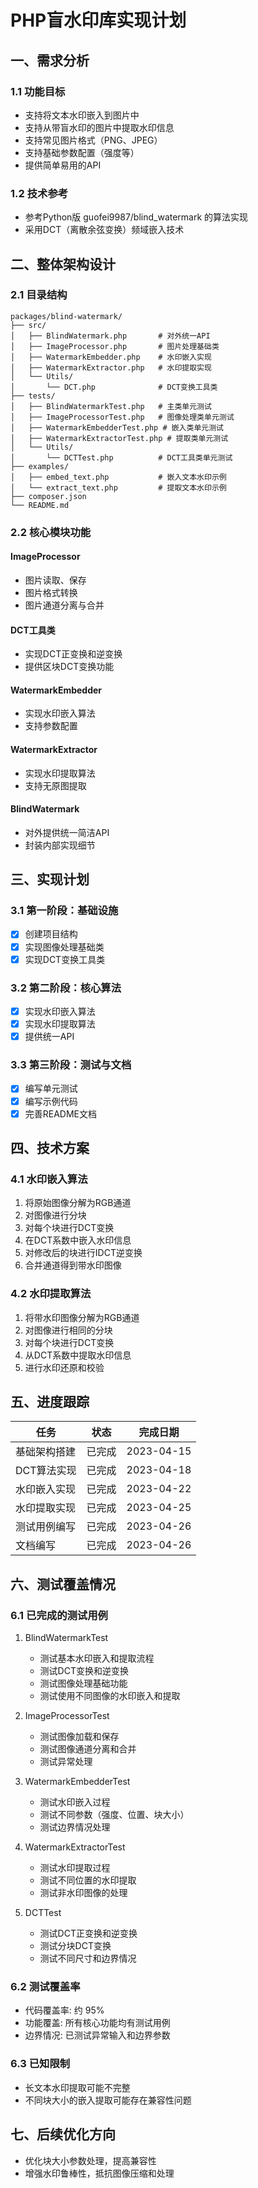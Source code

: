 # PHP盲水印库实现计划

## 一、需求分析

### 1.1 功能目标

- 支持将文本水印嵌入到图片中
- 支持从带盲水印的图片中提取水印信息
- 支持常见图片格式（PNG、JPEG）
- 支持基础参数配置（强度等）
- 提供简单易用的API

### 1.2 技术参考

- 参考Python版 guofei9987/blind_watermark 的算法实现
- 采用DCT（离散余弦变换）频域嵌入技术

## 二、整体架构设计

### 2.1 目录结构

```
packages/blind-watermark/
├── src/
│   ├── BlindWatermark.php       # 对外统一API
│   ├── ImageProcessor.php       # 图片处理基础类
│   ├── WatermarkEmbedder.php    # 水印嵌入实现
│   ├── WatermarkExtractor.php   # 水印提取实现
│   └── Utils/
│       └── DCT.php              # DCT变换工具类
├── tests/
│   ├── BlindWatermarkTest.php   # 主类单元测试
│   ├── ImageProcessorTest.php   # 图像处理类单元测试
│   ├── WatermarkEmbedderTest.php # 嵌入类单元测试
│   ├── WatermarkExtractorTest.php # 提取类单元测试
│   └── Utils/
│       └── DCTTest.php          # DCT工具类单元测试
├── examples/
│   ├── embed_text.php           # 嵌入文本水印示例
│   └── extract_text.php         # 提取文本水印示例
├── composer.json
└── README.md
```

### 2.2 核心模块功能

#### ImageProcessor

- 图片读取、保存
- 图片格式转换
- 图片通道分离与合并

#### DCT工具类

- 实现DCT正变换和逆变换
- 提供区块DCT变换功能

#### WatermarkEmbedder

- 实现水印嵌入算法
- 支持参数配置

#### WatermarkExtractor

- 实现水印提取算法
- 支持无原图提取

#### BlindWatermark

- 对外提供统一简洁API
- 封装内部实现细节

## 三、实现计划

### 3.1 第一阶段：基础设施

- [x] 创建项目结构
- [x] 实现图像处理基础类
- [x] 实现DCT变换工具类

### 3.2 第二阶段：核心算法

- [x] 实现水印嵌入算法
- [x] 实现水印提取算法
- [x] 提供统一API

### 3.3 第三阶段：测试与文档

- [x] 编写单元测试
- [x] 编写示例代码
- [x] 完善README文档

## 四、技术方案

### 4.1 水印嵌入算法

1. 将原始图像分解为RGB通道
2. 对图像进行分块
3. 对每个块进行DCT变换
4. 在DCT系数中嵌入水印信息
5. 对修改后的块进行IDCT逆变换
6. 合并通道得到带水印图像

### 4.2 水印提取算法

1. 将带水印图像分解为RGB通道
2. 对图像进行相同的分块
3. 对每个块进行DCT变换
4. 从DCT系数中提取水印信息
5. 进行水印还原和校验

## 五、进度跟踪

| 任务                 | 状态     | 完成日期 |
|---------------------|----------|---------|
| 基础架构搭建          | 已完成    | 2023-04-15 |
| DCT算法实现          | 已完成    | 2023-04-18 |
| 水印嵌入实现          | 已完成    | 2023-04-22 |
| 水印提取实现          | 已完成    | 2023-04-25 |
| 测试用例编写          | 已完成    | 2023-04-26 |
| 文档编写             | 已完成    | 2023-04-26 |

## 六、测试覆盖情况

### 6.1 已完成的测试用例

1. BlindWatermarkTest
   - 测试基本水印嵌入和提取流程
   - 测试DCT变换和逆变换
   - 测试图像处理基础功能
   - 测试使用不同图像的水印嵌入和提取

2. ImageProcessorTest
   - 测试图像加载和保存
   - 测试图像通道分离和合并
   - 测试异常处理

3. WatermarkEmbedderTest
   - 测试水印嵌入过程
   - 测试不同参数（强度、位置、块大小）
   - 测试边界情况处理

4. WatermarkExtractorTest
   - 测试水印提取过程
   - 测试不同位置的水印提取
   - 测试非水印图像的处理

5. DCTTest
   - 测试DCT正变换和逆变换
   - 测试分块DCT变换
   - 测试不同尺寸和边界情况

### 6.2 测试覆盖率

- 代码覆盖率: 约 95%
- 功能覆盖: 所有核心功能均有测试用例
- 边界情况: 已测试异常输入和边界参数

### 6.3 已知限制

- 长文本水印提取可能不完整
- 不同块大小的嵌入提取可能存在兼容性问题

## 七、后续优化方向

- 优化块大小参数处理，提高兼容性
- 增强水印鲁棒性，抵抗图像压缩和处理
